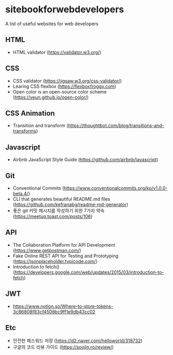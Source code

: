 # sitebookforwebdevelopers
A list of useful websites for web developers

## HTML
- HTML validator (https://validator.w3.org/)

## CSS
- CSS validator (https://jigsaw.w3.org/css-validator/)
- Learing CSS flexbox (https://flexboxfroggy.com)
- Open color is an open-source color scheme (https://yeun.github.io/open-color/)

## CSS Animation
- Transition and transform (https://thoughtbot.com/blog/transitions-and-transforms)

## Javascript
- Airbnb JavaScript Style Guide (https://github.com/airbnb/javascript)

## Git
- Conventional Commits (https://www.conventionalcommits.org/ko/v1.0.0-beta.4/)
- CLI that generates beautiful README.md files (https://github.com/kefranabg/readme-md-generator)
- 좋은 git 커밋 메시지를 작성하기 위한 7가지 약속 (https://meetup.toast.com/posts/106)

## API
- The Collaboration Platform for API Development (https://www.getpostman.com/)
- Fake Online REST API for Testing and Prototyping (https://jsonplaceholder.typicode.com/)
- Introduction to fetch() (https://developers.google.com/web/updates/2015/03/introduction-to-fetch)

## JWT
- https://www.notion.so/Where-to-store-tokens-3c86808f83cf4508bc9ff1e9db43cc02
## Etc
- 안전한 패스워드 저장 (https://d2.naver.com/helloworld/318732)
- 구글의 코드 리뷰 가이드 (https://soojin.ro/review/)
